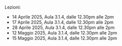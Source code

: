 Lezioni:

* 14 Aprile 2025, Aula 3.1.4, dalle 12.30pm alle 2pm
* 17 Aprile 2025, Aula 3.1.4, dalle 12.30pm alle 2pm
* 28 Aprile 2025, Aula 3.1.4, dalle 12.30pm alle 2pm
* 12 Maggio 2025, Aula 3.1.4, dalle 12.30pm alle 2pm
* 15 Maggio 2025, Aula 3.1.4, dalle 12.30pm alle 2pm
